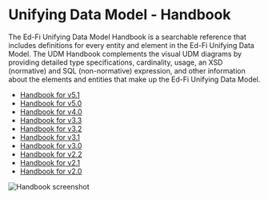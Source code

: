 # Unifying Data Model - Handbook

The Ed-Fi Unifying Data Model Handbook is a searchable reference that includes
definitions for every entity and element in the Ed-Fi Unifying Data Model. The UDM
Handbook complements the visual UDM diagrams by providing detailed type
specifications, cardinality, usage, an XSD (normative) and SQL (non-normative)
expression, and other information about the elements and entities that make up
the Ed-Fi Unifying Data Model.

* [Handbook for v5.1](https://edfidocs.blob.core.windows.net/$web/handbook/v5.1/index.html)
* [Handbook for v5.0](https://edfidocs.blob.core.windows.net/$web/handbook/v5.0/index.html)
* [Handbook for v4.0](https://edfidocs.blob.core.windows.net/$web/handbook/v4.0/index.html)
* [Handbook for v3.3](https://edfidocs.blob.core.windows.net/$web/handbook/v3.3/index.html)
* [Handbook for v3.2](https://edfidocs.blob.core.windows.net/$web/handbook/v3.2/index.html)
* [Handbook for v3.1](https://edfidocs.blob.core.windows.net/$web/handbook/v3.1/index.html)
* [Handbook for v3.0](https://edfidocs.blob.core.windows.net/$web/handbook/v3.0/index.html)
* [Handbook for v2.2](https://edfidocs.blob.core.windows.net/$web/handbook/v2.2/index.html)
* [Handbook for v2.1](https://edfidocs.blob.core.windows.net/$web/handbook/v2.1/index.html)
* [Handbook for v2.0](https://edfidocs.blob.core.windows.net/$web/handbook/v2.0/index.html)

![Handbook screenshot](https://edfidocs.blob.core.windows.net/$web/img/reference/data-standard/image-2023-4-28_10-38-18.png)
